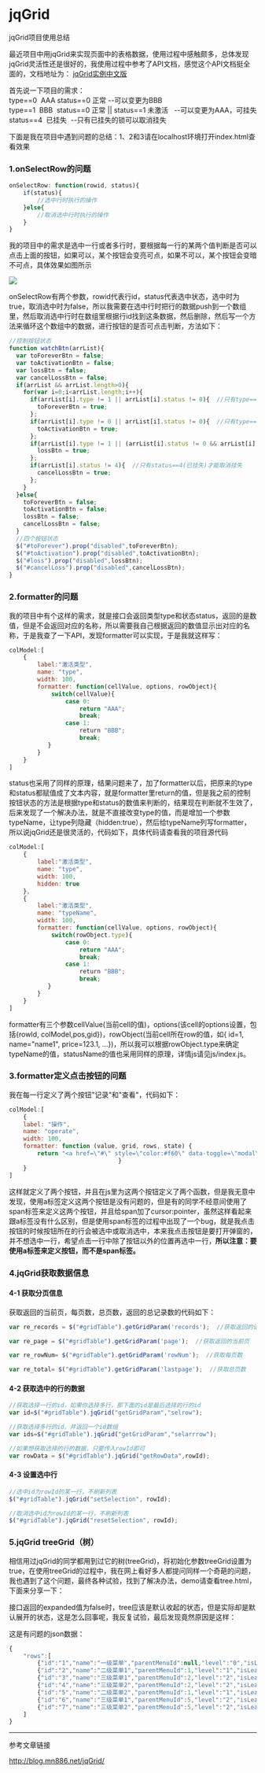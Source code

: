 # jqGrid
jqGrid项目使用总结

最近项目中用jqGrid来实现页面中的表格数据，使用过程中感触颇多，总体发现jqGrid灵活性还是很好的，我使用过程中参考了API文档，感觉这个API文档挺全面的，文档地址为：
[jqGrid实例中文版](http://blog.mn886.net/jqGrid/) 

首先说一下项目的需求：<br>
type==0  AAA     status==0 正常    --可以变更为BBB<br>
type==1  BBB  status==0 正常 || status==1 未激活   --可以变更为AAA，可挂失<br>
status==4  已挂失  --只有已挂失的锁可以取消挂失

下面是我在项目中遇到问题的总结：1、2和3请在localhost环境打开index.html查看效果

### 1.onSelectRow的问题

```javascript
onSelectRow: function(rowid, status){
    if(status){
        //选中行时执行的操作
    }else{
        //取消选中行时执行的操作
    }    
}
```
我的项目中的需求是选中一行或者多行时，要根据每一行的某两个值判断是否可以点击上面的按钮，如果可以，某个按钮会变亮可点，如果不可以，某个按钮会变暗不可点，具体效果如图所示

![](https://github.com/FloweringVivian/jqGrid/blob/master/images/readme.jpg) 

onSelectRow有两个参数，rowid代表行id，status代表选中状态，选中时为true，取消选中时为false，所以我需要在选中行时把行的数据push到一个数组里，然后取消选中行时在数组里根据行id找到这条数据，然后删除，然后写一个方法来循环这个数组中的数据，进行按钮的是否可点击判断，方法如下：

```javascript
//控制按钮状态
function watchBtn(arrList){
  var toForeverBtn = false;
  var toActivationBtn = false;
  var lossBtn = false;
  var cancelLossBtn = false;
  if(arrList && arrList.length>0){
    for(var i=0;i<arrList.length;i++){
      if(arrList[i].type != 1 || arrList[i].status != 0){  //只有type==1 && status==0(BBB 正常)才能变更为AAA
        toForeverBtn = true;
      };
      if(arrList[i].type != 0 || arrList[i].status != 0){  //只有type==0 && status==0(AAA 正常)才能变更为BBB
        toActivationBtn = true;
      };
      if(arrList[i].type != 1 || (arrList[i].status != 0 && arrList[i].status != 1)){  //只有type==1 && (status==0 || status==1)(BBB 正常 未激活)才能挂失
        lossBtn = true;
      };
      if(arrList[i].status != 4){  //只有status==4(已挂失)才能取消挂失
        cancelLossBtn = true;
      };
    }
  }else{
    toForeverBtn = false;
    toActivationBtn = false;
    lossBtn = false;
    cancelLossBtn = false;
  }
  //四个按钮状态
  $("#toForever").prop("disabled",toForeverBtn);
  $("#toActivation").prop("disabled",toActivationBtn);
  $("#loss").prop("disabled",lossBtn);
  $("#cancelLoss").prop("disabled",cancelLossBtn);
}
```

### 2.formatter的问题
我的项目中有个这样的需求，就是接口会返回类型type和状态status，返回的是数值，但是不会返回对应的名称，所以需要我自己根据返回的数值显示出对应的名称，于是我查了一下API，发现formatter可以实现，于是我就这样写：

```javascript
colModel:[
    {
        label:"激活类型",
        name: "type",
        width: 100,
        formatter: function(cellValue, options, rowObject){
            switch(cellValue){
                case 0:
                    return "AAA";
                    break;
                case 1:
                    return "BBB";
                    break;
           }
        }
    }
]
```

status也采用了同样的原理，结果问题来了，加了formatter以后，把原来的type和status都赋值成了文本内容，就是formatter里return的值，但是我之前的控制按钮状态的方法是根据type和status的数值来判断的，结果现在判断就不生效了，后来发现了一个解决办法，就是不直接改变type的值，而是增加一个参数typeName，让type列隐藏（hidden:true），然后给typeName列写formatter，所以说jqGrid还是很灵活的，代码如下，具体代码请查看我的项目源代码

```javascript
colModel:[
    {
        label:"激活类型",
        name: "type",
        width: 100,
        hidden: true
    },
    {
        label:"激活类型",
        name: "typeName",
        width: 100,
        formatter: function(cellValue, options, rowObject){
            switch(rowObject.type){
                case 0:
                    return "AAA";
                    break;
                case 1:
                    return "BBB";
                    break;
           }
        }
    }
]
```

formatter有三个参数cellValue(当前cell的值)，options(该cell的options设置，包括{rowId, colModel,pos,gid})，rowObject(当前cell所在row的值，如{ id=1, name="name1", price=123.1, ...})，所以我可以根据rowObject.type来确定typeName的值，statusName的值也采用同样的原理，详情js请见js/index.js。

### 3.formatter定义点击按钮的问题

我在每一行定义了两个按钮"记录"和"查看"，代码如下：

```javascript
colModel:[
    {
    label: "操作",
    name: "operate",
    width: 100,
    formatter: function (value, grid, rows, state) { 
        return "<a href=\"#\" style=\"color:#f60\" data-toggle=\"modal\" data-target=\"#history-modal\"  onclick=\"historyRecords(" + rows.id + ")\">记录</a><a href=\"#\" style=\"color:#f60;margin-left:10px;\" data-toggle=\"modal\" data-target=\"#detail-modal\" onclick=\"detail(" + rows.id + ")\">查看</a>"
    						   }
    }
]
```
这样就定义了两个按钮，并且在js里为这两个按钮定义了两个函数，但是我无意中发现，使用a标签定义这两个按钮是没有问题的，但是有的同学不经意间使用了span标签来定义这两个按钮，并且给span加了cursor:pointer，虽然这样看起来跟a标签没有什么区别，但是使用span标签的过程中出现了一个bug，就是我点击按钮的时候按钮所在的行会被选中或取消选中，本来我点击按钮是要打开弹窗的，并不想选中一行，希望点击一行中除了按钮以外的位置再选中一行，**所以注意：要使用a标签来定义按钮，而不是span标签。**

### 4.jqGrid获取数据信息

#### 4-1 获取分页信息

获取返回的当前页，每页数，总页数，返回的总记录数的代码如下：

```javascript
var re_records = $("#gridTable").getGridParam('records');  //获取返回的记录数 

var re_page = $("#gridTable").getGridParam('page');  //获取返回的当前页

var re_rowNum= $("#gridTable").getGridParam('rowNum');  //获取每页数  

var re_total= $("#gridTable").getGridParam('lastpage');  //获取总页数
```

#### 4-2 获取选中的行的数据

```javascript
//获取选择一行的id，如果你选择多行，那下面的id是最后选择的行的id
var id=$("#gridTable").jqGrid("getGridParam","selrow");

//获取选择多行的id，并返回一个id数组
var ids=$("#gridTable").jqGrid("getGridParam","selarrrow");

//如果想获取选择的行的数据，只要传入rowId即可
var rowData = $("#gridTable").jqGrid("getRowData",rowId);
```

#### 4-3 设置选中行

```javascript
//选中id为rowId的某一行，不刷新列表
$("#gridTable").jqGrid("setSelection", rowId);  

//取消选中id为rowId的某一行，不刷新列表
$("#gridTable").jqGrid("resetSelection", rowId);  
```

### 5.jqGrid treeGrid（树）

相信用过jqGrid的同学都用到过它的树(treeGrid)，将初始化参数treeGrid设置为true，在使用treeGrid的过程中，我在网上看好多人都提问同样一个奇葩的问题，我也遇到了这个问题，最终各种试验，找到了解决办法，demo请查看tree.html，下面来分享一下：

接口返回的expanded值为false时，tree应该是默认收起的状态，但是实际却是默认展开的状态，这是怎么回事呢，我反复试验，最后发现竟然原因是这样：

这是有问题的json数据：

```javascript
{
    "rows":[
        {"id":"1","name":"一级菜单","parentMenuId":null,"level":"0","isLeaf":false,"expanded":false,"loaded":true},
        {"id":"2","name":"二级菜单1","parentMenuId":1,"level":"1","isLeaf":false,"expanded":false,"loaded":true},
        {"id":"3","name":"三级菜单1","parentMenuId":2,"level":"2","isLeaf":true,"expanded":false,"loaded":true},
        {"id":"4","name":"三级菜单2","parentMenuId":2,"level":"2","isLeaf":true,"expanded":false,"loaded":true},
        {"id":"5","name":"二级菜单2","parentMenuId":1,"level":"1","isLeaf":false,"expanded":false,"loaded":true},
        {"id":"6","name":"三级菜单1","parentMenuId":5,"level":"2","isLeaf":true,"expanded":false,"loaded":true},
        {"id":"7","name":"三级菜单2","parentMenuId":5,"level":"2","isLeaf":true,"expanded":false,"loaded":true}
    ]
}
```

----------
参考文章链接

http://blog.mn886.net/jqGrid/
